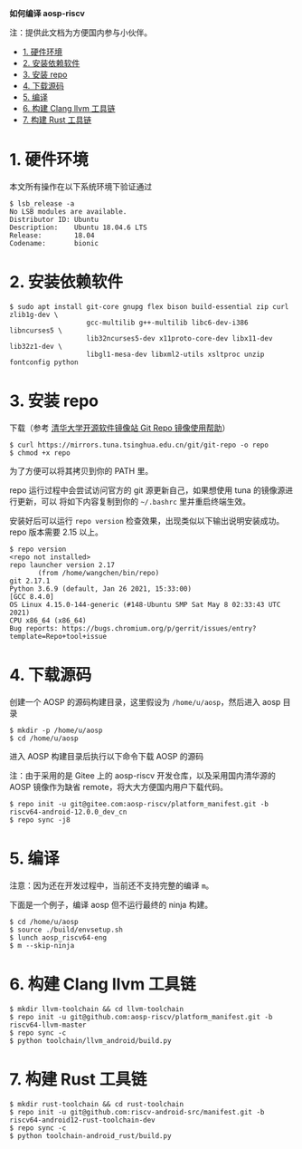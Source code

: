 **如何编译 aosp-riscv**

注：提供此文档为方便国内参与小伙伴。

<!-- TOC -->

- [1. 硬件环境](#1-硬件环境)
- [2. 安装依赖软件](#2-安装依赖软件)
- [3. 安装 repo](#3-安装-repo)
- [4. 下载源码](#4-下载源码)
- [5. 编译](#5-编译)
- [6. 构建 Clang llvm 工具链](#6-构建-clang-llvm-工具链)
- [7. 构建 Rust 工具链](#7-构建-rust-工具链)

<!-- /TOC -->

# 1. 硬件环境

本文所有操作在以下系统环境下验证通过

```
$ lsb_release -a
No LSB modules are available.
Distributor ID: Ubuntu
Description:    Ubuntu 18.04.6 LTS
Release:        18.04
Codename:       bionic
```

# 2. 安装依赖软件

```
$ sudo apt install git-core gnupg flex bison build-essential zip curl zlib1g-dev \
                   gcc-multilib g++-multilib libc6-dev-i386 libncurses5 \
                   lib32ncurses5-dev x11proto-core-dev libx11-dev lib32z1-dev \
                   libgl1-mesa-dev libxml2-utils xsltproc unzip fontconfig python
```

# 3. 安装 repo

下载（参考 [清华大学开源软件镜像站 Git Repo 镜像使用帮助](https://mirrors.tuna.tsinghua.edu.cn/help/git-repo/)）

```
$ curl https://mirrors.tuna.tsinghua.edu.cn/git/git-repo -o repo
$ chmod +x repo
```
为了方便可以将其拷贝到你的 PATH 里。

repo 运行过程中会尝试访问官方的 git 源更新自己，如果想使用 tuna 的镜像源进行更新，可以
将如下内容复制到你的 `~/.bashrc` 里并重启终端生效。

安装好后可以运行 `repo version` 检查效果，出现类似以下输出说明安装成功。repo 版本需要 2.15 以上。

```
$ repo version
<repo not installed>
repo launcher version 2.17
       (from /home/wangchen/bin/repo)
git 2.17.1
Python 3.6.9 (default, Jan 26 2021, 15:33:00)
[GCC 8.4.0]
OS Linux 4.15.0-144-generic (#148-Ubuntu SMP Sat May 8 02:33:43 UTC 2021)
CPU x86_64 (x86_64)
Bug reports: https://bugs.chromium.org/p/gerrit/issues/entry?template=Repo+tool+issue
```

# 4. 下载源码

创建一个 AOSP 的源码构建目录，这里假设为 `/home/u/aosp`，然后进入 aosp 目录
```
$ mkdir -p /home/u/aosp
$ cd /home/u/aosp
```

进入 AOSP 构建目录后执行以下命令下载 AOSP 的源码

注：由于采用的是 Gitee 上的 aosp-riscv 开发仓库，以及采用国内清华源的 AOSP 镜像作为缺省 remote，将大大方便国内用户下载代码。

```
$ repo init -u git@gitee.com:aosp-riscv/platform_manifest.git -b riscv64-android-12.0.0_dev_cn
$ repo sync -j8
```

# 5. 编译

注意：因为还在开发过程中，当前还不支持完整的编译 `m`。

下面是一个例子，编译 aosp 但不运行最终的 ninja 构建。

```
$ cd /home/u/aosp
$ source ./build/envsetup.sh
$ lunch aosp_riscv64-eng
$ m --skip-ninja
```

# 6. 构建 Clang llvm 工具链

```
$ mkdir llvm-toolchain && cd llvm-toolchain
$ repo init -u git@github.com:aosp-riscv/platform_manifest.git -b riscv64-llvm-master
$ repo sync -c
$ python toolchain/llvm_android/build.py
```

# 7. 构建 Rust 工具链

```
$ mkdir rust-toolchain && cd rust-toolchain
$ repo init -u git@github.com:riscv-android-src/manifest.git -b riscv64-android12-rust-toolchain-dev
$ repo sync -c
$ python toolchain-android_rust/build.py
```
